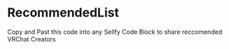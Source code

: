 # RecommendedList
Copy and Past this code into any Sellfy Code Block to share reccomended VRChat Creators

